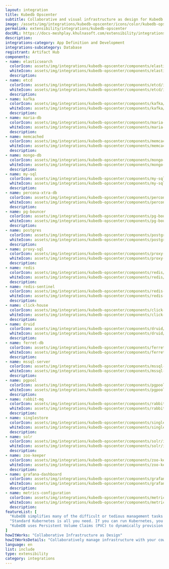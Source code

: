 ```yaml
---
layout: integration
title: Kubedb Opscenter
subtitle: Collaborative and visual infrastructure as design for Kubedb Opscenter
image: /assets/img/integrations/kubedb-opscenter/icons/color/kubedb-opscenter-color.svg
permalink: extensibility/integrations/kubedb-opscenter
docURL: https://docs-meshplay.khulnasoft.com/extensibility/integrations/kubedb-opscenter
description: 
integrations-category: App Definition and Development
integrations-subcategory: Database
registrant: Artifact Hub
components: 
- name: elasticsearch
  colorIcon: assets/img/integrations/kubedb-opscenter/components/elasticsearch/icons/color/elasticsearch-color.svg
  whiteIcon: assets/img/integrations/kubedb-opscenter/components/elasticsearch/icons/white/elasticsearch-white.svg
  description: 
- name: etcd
  colorIcon: assets/img/integrations/kubedb-opscenter/components/etcd/icons/color/etcd-color.svg
  whiteIcon: assets/img/integrations/kubedb-opscenter/components/etcd/icons/white/etcd-white.svg
  description: 
- name: kafka
  colorIcon: assets/img/integrations/kubedb-opscenter/components/kafka/icons/color/kafka-color.svg
  whiteIcon: assets/img/integrations/kubedb-opscenter/components/kafka/icons/white/kafka-white.svg
  description: 
- name: maria-db
  colorIcon: assets/img/integrations/kubedb-opscenter/components/maria-db/icons/color/maria-db-color.svg
  whiteIcon: assets/img/integrations/kubedb-opscenter/components/maria-db/icons/white/maria-db-white.svg
  description: 
- name: memcached
  colorIcon: assets/img/integrations/kubedb-opscenter/components/memcached/icons/color/memcached-color.svg
  whiteIcon: assets/img/integrations/kubedb-opscenter/components/memcached/icons/white/memcached-white.svg
  description: 
- name: mongo-db
  colorIcon: assets/img/integrations/kubedb-opscenter/components/mongo-db/icons/color/mongo-db-color.svg
  whiteIcon: assets/img/integrations/kubedb-opscenter/components/mongo-db/icons/white/mongo-db-white.svg
  description: 
- name: my-sql
  colorIcon: assets/img/integrations/kubedb-opscenter/components/my-sql/icons/color/my-sql-color.svg
  whiteIcon: assets/img/integrations/kubedb-opscenter/components/my-sql/icons/white/my-sql-white.svg
  description: 
- name: percona-xtra-db
  colorIcon: assets/img/integrations/kubedb-opscenter/components/percona-xtra-db/icons/color/percona-xtra-db-color.svg
  whiteIcon: assets/img/integrations/kubedb-opscenter/components/percona-xtra-db/icons/white/percona-xtra-db-white.svg
  description: 
- name: pg-bouncer
  colorIcon: assets/img/integrations/kubedb-opscenter/components/pg-bouncer/icons/color/pg-bouncer-color.svg
  whiteIcon: assets/img/integrations/kubedb-opscenter/components/pg-bouncer/icons/white/pg-bouncer-white.svg
  description: 
- name: postgres
  colorIcon: assets/img/integrations/kubedb-opscenter/components/postgres/icons/color/postgres-color.svg
  whiteIcon: assets/img/integrations/kubedb-opscenter/components/postgres/icons/white/postgres-white.svg
  description: 
- name: proxy-sql
  colorIcon: assets/img/integrations/kubedb-opscenter/components/proxy-sql/icons/color/proxy-sql-color.svg
  whiteIcon: assets/img/integrations/kubedb-opscenter/components/proxy-sql/icons/white/proxy-sql-white.svg
  description: 
- name: redis
  colorIcon: assets/img/integrations/kubedb-opscenter/components/redis/icons/color/redis-color.svg
  whiteIcon: assets/img/integrations/kubedb-opscenter/components/redis/icons/white/redis-white.svg
  description: 
- name: redis-sentinel
  colorIcon: assets/img/integrations/kubedb-opscenter/components/redis-sentinel/icons/color/redis-sentinel-color.svg
  whiteIcon: assets/img/integrations/kubedb-opscenter/components/redis-sentinel/icons/white/redis-sentinel-white.svg
  description: 
- name: click-house
  colorIcon: assets/img/integrations/kubedb-opscenter/components/click-house/icons/color/click-house-color.svg
  whiteIcon: assets/img/integrations/kubedb-opscenter/components/click-house/icons/white/click-house-white.svg
  description: 
- name: druid
  colorIcon: assets/img/integrations/kubedb-opscenter/components/druid/icons/color/druid-color.svg
  whiteIcon: assets/img/integrations/kubedb-opscenter/components/druid/icons/white/druid-white.svg
  description: 
- name: ferret-db
  colorIcon: assets/img/integrations/kubedb-opscenter/components/ferret-db/icons/color/ferret-db-color.svg
  whiteIcon: assets/img/integrations/kubedb-opscenter/components/ferret-db/icons/white/ferret-db-white.svg
  description: 
- name: mssql-server
  colorIcon: assets/img/integrations/kubedb-opscenter/components/mssql-server/icons/color/mssql-server-color.svg
  whiteIcon: assets/img/integrations/kubedb-opscenter/components/mssql-server/icons/white/mssql-server-white.svg
  description: 
- name: pgpool
  colorIcon: assets/img/integrations/kubedb-opscenter/components/pgpool/icons/color/pgpool-color.svg
  whiteIcon: assets/img/integrations/kubedb-opscenter/components/pgpool/icons/white/pgpool-white.svg
  description: 
- name: rabbit-mq
  colorIcon: assets/img/integrations/kubedb-opscenter/components/rabbit-mq/icons/color/rabbit-mq-color.svg
  whiteIcon: assets/img/integrations/kubedb-opscenter/components/rabbit-mq/icons/white/rabbit-mq-white.svg
  description: 
- name: singlestore
  colorIcon: assets/img/integrations/kubedb-opscenter/components/singlestore/icons/color/singlestore-color.svg
  whiteIcon: assets/img/integrations/kubedb-opscenter/components/singlestore/icons/white/singlestore-white.svg
  description: 
- name: solr
  colorIcon: assets/img/integrations/kubedb-opscenter/components/solr/icons/color/solr-color.svg
  whiteIcon: assets/img/integrations/kubedb-opscenter/components/solr/icons/white/solr-white.svg
  description: 
- name: zoo-keeper
  colorIcon: assets/img/integrations/kubedb-opscenter/components/zoo-keeper/icons/color/zoo-keeper-color.svg
  whiteIcon: assets/img/integrations/kubedb-opscenter/components/zoo-keeper/icons/white/zoo-keeper-white.svg
  description: 
- name: grafana-dashboard
  colorIcon: assets/img/integrations/kubedb-opscenter/components/grafana-dashboard/icons/color/grafana-dashboard-color.svg
  whiteIcon: assets/img/integrations/kubedb-opscenter/components/grafana-dashboard/icons/white/grafana-dashboard-white.svg
  description: 
- name: metrics-configuration
  colorIcon: assets/img/integrations/kubedb-opscenter/components/metrics-configuration/icons/color/metrics-configuration-color.svg
  whiteIcon: assets/img/integrations/kubedb-opscenter/components/metrics-configuration/icons/white/metrics-configuration-white.svg
  description: 
featureList: [
  "KubeDB simplifies many of the difficult or tedious management tasks of running a production grade databases on private and public clouds. Maintain one stack for all your stateless and stateful applications and simplify the operational complexity.",
  "Standard Kubernetes is all you need. If you can run Kubernetes, you can provision and manage databases using KubeDB. Use standard Kubernetes CLI and API to provision and manage databases.",
  "KubeDB uses Persistent Volume Claims (PVC) to dynamically provision disks for database instances. Using appropriately defined StorageClasses, KubeDB provisioned database instances are designed to scale from small development workloads up to performance-intensive workloads on private and public cloud environments."
]
howItWorks: "Collaborative Infrastructure as Design"
howItWorksDetails: "Collaboratively manage infrastructure with your coworkers synchronously sharing the same designs."
language: en
list: include
type: extensibility
category: integrations
---
```

